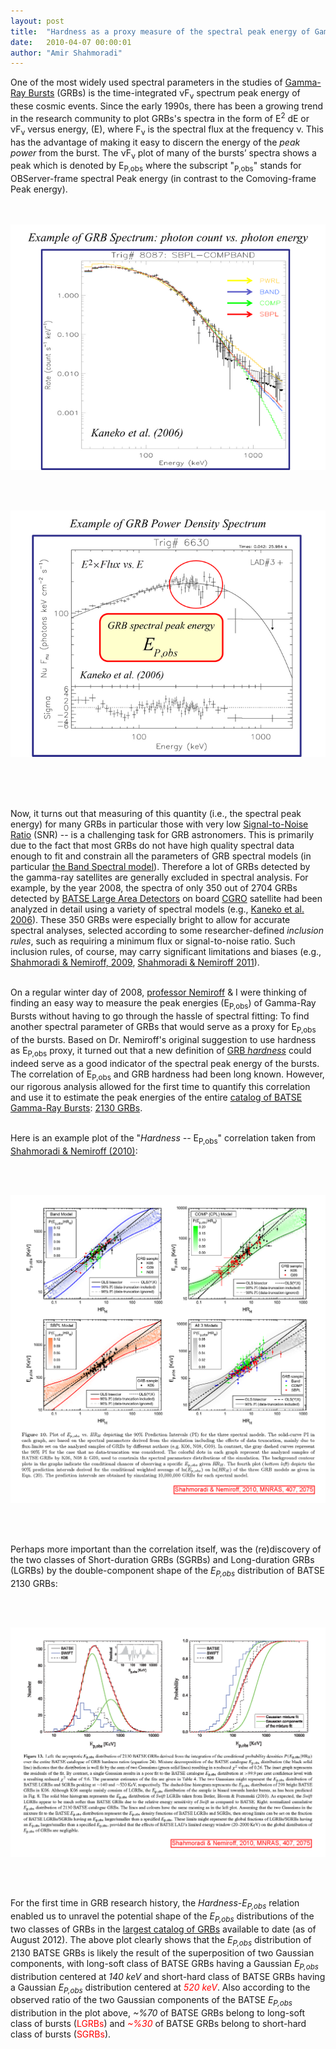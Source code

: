 ```yaml
---
layout: post
title:  "Hardness as a proxy measure of the spectral peak energy of Gamma-Ray Bursts"
date:   2010-04-07 00:00:01
author: "Amir Shahmoradi"
---
```


One of the most widely used spectral parameters in the studies of <a href="http://en.wikipedia.org/wiki/Gamma-ray_burst" target="_blank">Gamma-Ray Bursts</a> (GRBs) is the time-integrated νF<sub>ν</sub> spectrum peak energy of these cosmic events. Since the early 1990s, there has been a growing trend in the research community to plot GRBs's spectra in the form of E<sup>2</sup> dE or νF<sub>ν</sub> versus energy, (E), where F<sub>ν</sub> is the spectral flux at the frequency ν. This has the advantage of making it easy to discern the energy of the <i>peak power</i> from the burst. The νF<sub>ν</sub> plot of many of the bursts’ spectra shows a peak which is denoted by E<sub>P,obs</sub> where the subscript "<sub>P,obs</sub>" stands for OBServer-frame spectral Peak energy (in contrast to the Comoving-frame Peak energy).<br><br><br>

<div style="display:block;text-align:center;margin-right:auto;margin-left:auto"><a href="../img/research/aca/grb_photon_spectrum.png" imageanchor="1" target="_blank" title=""><img src="../img/research/aca/grb_photon_spectrum.png" title=" " border="0"></a></div>

<br><br>

<div style="display:block;text-align:center;margin-right:auto;margin-left:auto"><a href="../img/research/aca/grb_power_spectrum.png" imageanchor="1" target="_blank" title=""><img src="../img/research/aca/grb_power_spectrum.png" title="" border="0"></a></div>

<br><br><br>

Now, it turns out that measuring of this quantity (i.e., the spectral peak energy) for many GRBs in particular those with very low <a href="http://en.wikipedia.org/wiki/Signal-to-noise_ratio" target="_blank">Signal-to-Noise Ratio</a> (SNR) -- is a challenging task for GRB astronomers. This is primarily due to the fact that most GRBs do not have high quality spectral data enough to fit and constrain all the parameters of GRB spectral models (in particular <a href="http://adsabs.harvard.edu/abs/1993ApJ...413..281B" target="_blank">the Band Spectral model</a>). Therefore a lot of GRBs detected by the gamma-ray satellites are generally excluded in spectral analysis. For example, by the year 2008, the spectra of only 350 out of 2704 GRBs detected by <a href="http://www.batse.msfc.nasa.gov/batse/instrument/" target="_blank">BATSE Large Area Detectors</a> on board <a href="http://en.wikipedia.org/wiki/Compton_Gamma_Ray_Observatory" target="_blank">CGRO</a> satellite had been analyzed in detail using a variety of spectral models (e.g., <a href="http://www.batse.msfc.nasa.gov/~kaneko/" target="_blank">Kaneko et al. 2006</a>). These 350 GRBs were especially bright to allow for accurate spectral analyses, selected according to some researcher-defined <i>inclusion rules</i>, such as requiring a minimum flux or signal-to-noise ratio. Such inclusion rules, of course, may carry significant limitations and biases (e.g., <a href="http://adsabs.harvard.edu/abs/2009AIPC.1133..425S" target="_blank">Shahmoradi &amp; Nemiroff, 2009</a>, <a href="http://adsabs.harvard.edu//abs/2011MNRAS.411.1843S" target="_blank">Shahmoradi &amp; Nemiroff 2011</a>).<br>
<br>

On a regular winter day of 2008, <a href="http://apod.nasa.gov/htmltest/rjn.html" target="_blank">professor Nemiroff</a> &amp; I were thinking of finding an easy way to measure the peak energies (E<sub>P,obs</sub>) of Gamma-Ray Bursts without having to go through the hassle of spectral fitting: To find another spectral parameter of GRBs that would serve as a proxy for E<sub>P,obs</sub></font> of the bursts. Based on Dr. Nemiroff's original suggestion to use hardness as E<sub>P,obs</sub> proxy, it turned out that a new definition of <a href="http://adsabs.harvard.edu/abs/2010MNRAS.407.2075S" target="_blank">GRB <i>hardness</i></a> could indeed serve as a good indicator of the spectral peak energy of the bursts. The correlation of E<sub>P,obs</sub> and GRB hardness had been long known. However, our rigorous analysis allowed for the first time to quantify this correlation and use it to estimate the peak energies of the entire <a href="http://www.batse.msfc.nasa.gov/batse/grb/catalog/" target="_blank">catalog of BATSE Gamma-Ray Bursts</a>: <a href="https://docs.google.com/spreadsheet/ccc?key=0ApSwPt7SvosHdFJRSk9zaGtwNjdXZnRNRkREVkxpTVE" target="_blank">2130 GRBs</a>.<br><br>

Here is an example plot of the "<i>Hardness -- </i>E<sub>P,obs</sub>" correlation taken from <a href="http://adsabs.harvard.edu/abs/2010MNRAS.407.2075S" target="_blank">Shahmoradi &amp; Nemiroff (2010)</a>:

<br><br>

<div style="display:block;text-align:center;margin-right:auto;margin-left:auto"><a href="../img/research/aca/HRH_Epk_relation.png" imageanchor="1" target="_blank"><img src="../img/research/aca/HRH_Epk_relation.png" border="0"></a></div>

<br><br>

Perhaps more important than the correlation itself, was the (re)discovery of the two classes of Short-duration GRBs (SGRBs) and Long-duration GRBs (LGRBs) by the double-component shape of the <i>E<sub>P,obs</sub></i> distribution of BATSE 2130 GRBs:

<br><br>

<div style="display:block;text-align:center;margin-right:auto;margin-left:auto"><a href="../img/research/aca/BATSE_2130_Epk_histogram.png" imageanchor="1" target="_blank"><img src="../img/research/aca/BATSE_2130_Epk_histogram.png" border="0"></a></div>

<br><br>

For the first time in GRB research history, the <i>Hardness-E<sub>P,obs</sub></i> relation enabled us to unravel the potential shape of the <i>E<sub>P,obs</sub></i> distributions of the two classes of GRBs in the <a href="http://www.batse.msfc.nasa.gov/batse/grb/catalog/" target="_blank">largest catalog of GRBs</a> available to date (as of August 2012). The above plot clearly shows that the <i>E<sub>P,obs</sub></i> distribution of 2130 BATSE GRBs is likely the result of the superposition of two Gaussian components, with long-soft class of BATSE GRBs having a Gaussian <i>E<sub>P,obs</sub></i> distribution centered at <i>140 keV</i> and short-hard class of BATSE GRBs having a Gaussian <i>E<sub>P,obs</sub></i> distribution centered at <span style="color:rgb(255,0,0)"><i>520 keV</i></span>.   Also according to the observed ratio of the two Gaussian components of the BATSE <i>E<sub>P,obs</sub></i> distribution in the plot above, <i>~%70</i> of BATSE GRBs belong to long-soft class of bursts (<span style="color:rgb(255,0,0)">LGRBs</span>) and <span style="color:rgb(255,0,0)"><i>~%30</i></span> of BATSE GRBs belong to short-hard class of bursts (<span style="color:rgb(255,0,0)">SGRBs</span>).

<br><br><br><br>
